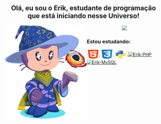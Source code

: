<h2 align="center">Olá, eu sou o Erik, estudante de programação que está iniciando nesse Universo!</h2>

<div>
  <img align="left" height="300em" src="/images/Octocat.png">
</div>

<div align="center">
  <a href="https://github.com/erikpanicio">
    <img height="180em" src="https://github-readme-stats.vercel.app/api/top-langs/?username=erikpanicio&layout=compact&langs_count=7&theme=outrun"/>  
  </a>
</div> 

### Estou estudando:

<div style="display: inline_block">
  <a href="https://github.com/erikpanicio">
  <img align="center" alt="Erik-HTML" height="30" width="40" src="https://raw.githubusercontent.com/devicons/devicon/master/icons/html5/html5-original.svg">
  <img align="center" alt="Erik-CSS" height="30" width="40" src="https://raw.githubusercontent.com/devicons/devicon/master/icons/css3/css3-original.svg">
  <img align="center" alt="Erik-Python" height="30" width="40" src="https://raw.githubusercontent.com/devicons/devicon/master/icons/python/python-original.svg">
  <img align="center" alt = "Erik-PHP" height="30" width="40" src="https://cdn.jsdelivr.net/gh/devicons/devicon/icons/php/php-plain.svg" />
  <img align="center" alt = "Erik-MySQL" height="30" width="40" src="https://cdn.jsdelivr.net/gh/devicons/devicon/icons/mysql/mysql-original.svg" />
  </a>
</div>
  
<!--  ![Snake animation](https://github.com/ErikPanicio/ErikPanicio/blob/output/github-contribution-grid-snake.svg)  - -->
